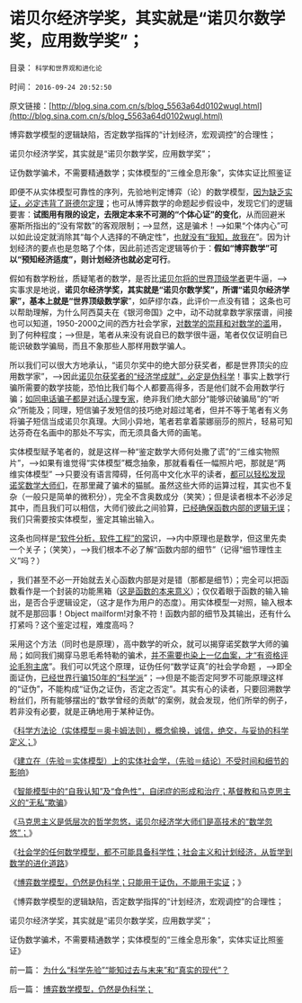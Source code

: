 # 诺贝尔经济学奖，其实就是“诺贝尔数学奖，应用数学奖”；

目录： `科学和世界观和进化论` 

时间： `2016-09-24 20:52:50` 

原文链接：[http://blog.sina.com.cn/s/blog_5563a64d0102wugl.html](http://blog.sina.com.cn/s/blog_5563a64d0102wugl.html)

博弈数学模型的逻辑缺陷，否定数学指挥的“计划经济，宏观调控”的合理性；

诺贝尔经济学奖，其实就是“诺贝尔数学奖，应用数学奖”；

证伪数学骗术，不需要精通数学；实体模型的“三维全息形象”，实体实证比照鉴证

即便不从实体模型可靠性的序列，先验地判定博弈（论）的数学模型，[因为缺乏实证，必定违背了哥德尔定理](../../../2009/6/6/哥德尔悖论定理，唯心哲学的恶梦.md)；也可从博弈数学的命题起步假设中，发现它们的逻辑要害：**试图用有限的设定，去限定本来不可测的“个体心证”的变化**，从而回避米塞斯所指出的“没有常数”的客观限制；——>显然，这是骗术！——>如果“个体内心”可以如此设定就消除其“每个人选择的不确定性”，[也就没有“我知，故我在](../../../2012/10/13/数学是严密的逻辑，逻辑是广义的数学.md)”。因为计划经济的要点也是忽略了个体，因此前述否定逻辑等价于：**假如“博弈数学”可以“预知经济适度”，则计划经济也就必定可行**。

假如有数学粉丝，质疑笔者的数学，是否比[诺贝尔将的世界顶级学者](../../../2011/10/7/诺贝尔奖的声誉塑造了新制度学派的权威.md)更牛逼，——>实事求是地说，**诺贝尔经济学奖，其实就是“诺贝尔数学奖”，所谓“诺贝尔经济学家”，基本上就是“世界顶级数学家**”，如萨缪尔森，此评价一点没有错；
这条也可以帮助理解，为什么阿西莫夫在《银河帝国》之中，动不动就拿数学家摆谱，间接也可以知道，1950-2000之间的西方社会学家，[对数学的崇拜和对数学的滥](../../../2010/6/12/科学和民主属于普罗大众而非仅是“数学家”.md)用，到了何种程度；——>但是，笔者从来没有说自已的数学很牛逼，笔者仅仅证明自已能识破数学骗局，而且不象那些人那样用数学骗人。

所以我们可以很大方地承认，“诺贝尔奖中的绝大部分获奖者，都是世界顶尖的应用数学家”，——>因此[诺贝尔获奖者的“经济学成就”，必定是伪科学](../../../2011/2/8/为什么引入数学的“经济学”都是伪科学？.md)！事实上数学行骗所需要的数学技能，恐怕比我们每个人都要高得多，否是他们就不会用数学行骗；[如同电话骗子都是对话心理专家](../../../2011/8/25/欣赏电话骗子的选择性心理艺术.md)，绝非我们绝大部分“能够识破骗局”的“听众”所能及；同理，短信骗子发短信的技巧绝对超过笔者，但并不等于笔者有义务将骗子短信当成诺贝尔真理。大同小异地，笔者若拿着蒙娜丽莎的照片，轻易可知达芬奇在名画中的那处不写实，而无须具备大师的画笔。

实体模型赋予笔者的，就是这样一种“鉴定数学大师何处撒了谎”的“三维实物照片”，——>如果有谁觉得“实体模型”概念抽象，那就看看任一幅照片吧，那就是“两维实体模型”
——>只要没有语言障碍，任何高中文化水平的读者，[都可以轻松发现诺奖数学大师们](../../../2012/10/16/又有两名数学骗子被嘉奖，诺贝尔奖终将声名狼籍.md)，在那里藏了骗术的猫腻。虽然这些大师的运算过程，其实也不复杂（一般只是简单的微积分），完全不含奥数成分（笑笑）；但是读者根本不必涉足其中，而且我们可以相信，大师们彼此之间验算，[已经确保函数内部的逻辑无误](../../../2015/10/16/阿格斯.迪顿和诺贝尔评委的伪科学误区；.md)；我们只需要按实体模型，鉴定其输出输入。

这条也同样是[“软件分析，软件工程”的常](../../../2016/9/16/为什么软件分析就是社会科研的技术？.md)识，——>内中原理也是数学，但这里先卖一个关子；（笑笑），——>我们根本不必了解“函数内部的细节”（记得“细节理性主义”吗？）

，我们甚至不必一开始就去关心函数内部是对是错（那都是细节）；完全可以把函数看作是一个封装的功能黑箱（[这是函数的本来意义](../../../2013/4/14/“什么是函数”的科学，哲学，逻辑和技术；.md)）；仅仅着眼于函数的输入输出，是否合乎逻辑设定，（这才是作为用户的态度）。用实体模型一对照，输入根本就不是那回事！Object
mailform!对象不符！函数内部的细节及其输出，还有什么打紧吗？这个鉴定过程，难度高吗？

采用这个方法（同时也是原理），高中数学的听众，就可以揭穿诺奖数学大师的骗局；如同我们揭穿马恩毛希特勒的骗术，[并不需要也染上一亿血案，才“有资格评论毛狗主席](../../../2010/5/24/袁腾飞确实没有资格评价毛主席！散户有胆量赚钱吗？.md)”。我们可以凭这个原理，证伪任何“数学证真”的社会学命题
，——>即全面证伪，[已经世界行骗150年的“科学派](../../../2012/6/30/科学派是两百年来“政府干预论”的政治哲学.md)”；——>但是不能否定阿罗不可能原理这样的“证伪”，不能构成“证伪之证伪，否定之否定”。其实有心的读者，只要回溯数学粉丝们，所有能够摆出的“数学曾经的贡献”的案例，就会发现，他们所举的例子，若非没有必要，就是正确地用于某种证伪。

《[科学方法论（实体模型＝奥卡姆法则），概念偷换，诚信，绝交，与妥协的科学定义；](../../../2016/9/18/概念偷换，诚信，绝交，与妥协的科学定义；.md)》

《[建立在（先验＝实体模型）上的实体社会学，（先验＝结论）不受时间和细节的影响](../../../2016/9/19/科学“先验＝预见性”的含义，先验在科学方法论中的应用.md)》

《[智能模型中的“自我认知”及“食色性”，自闭症的形成和治疗；基督教和马克思主义的“无私”欺骗](../../../2016/9/20/智能科学是实体模型，自闭和抑郁症，及其可能的治疗途径.md)》

《[马克思主义是低层次的哲学忽悠，诺贝尔经济学大师们是高技术的“数学忽悠”；](../../../2016/9/21/智能模型的实证偏好，若有违背，必定是欺骗意图；.md)》

《[社会学的任何数学模型，都不可能具备科学性；社会主义和计划经济，从哲学到数学的进化道路](../../../2016/9/22/社会学的任何数学模型，都不可能具备科学性；.md)》

《[博弈数学模型，仍然是伪科学；只能用于证伪，不能用于实证](../../../2016/9/23/博弈数学模型，仍然是伪科学；.md)；》

《博弈数学模型的逻辑缺陷，否定数学指挥的“计划经济，宏观调控”的合理性；

诺贝尔经济学奖，其实就是“诺贝尔数学奖，应用数学奖”；

证伪数学骗术，不需要精通数学；实体模型的“三维全息形象”，实体实证比照鉴证》

前一篇： [为什么“科学先验”“能知过去与末来”和“真实的现代”？](../../../2016/9/25/为什么“科学先验”“能知过去与末来”和“真实的现代”？.md)

后一篇： [博弈数学模型，仍然是伪科学；](../../../2016/9/23/博弈数学模型，仍然是伪科学；.md)

